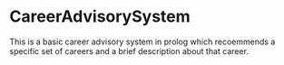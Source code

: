 # CareerAdvisorySystem
This is a basic career advisory system in prolog which recoemmends a specific set of careers and a brief description about that career.
